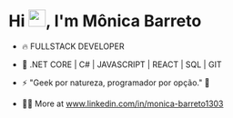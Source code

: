 
<h1 align="left">Hi <img src="https://raw.githubusercontent.com/kaueMarques/kaueMarques/master/hi.gif" height="30px">, I'm Mônica Barreto</h1>

- 🔥 FULLSTACK DEVELOPER

- 🌱   .NET CORE | C# | JAVASCRIPT | REACT | SQL | GIT
- ⚡ "Geek por natureza, programador por opção." 🤯

- 👨‍💻 More at www.linkedin.com/in/monica-barreto1303


<br><br>


